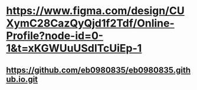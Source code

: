 # https://www.figma.com/design/CUXymC28CazQyQjd1f2Tdf/Online-Profile?node-id=0-1&t=xKGWUuUSdITcUiEp-1
## https://github.com/eb0980835/eb0980835.github.io.git
